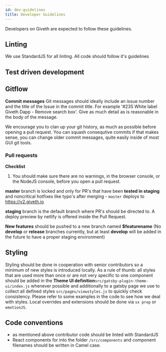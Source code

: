 ```yaml
---
id: dev-guidelines
title: Developer Guidelines
---
```


Developers on Giveth are expected to follow these guidelines.

## Linting
We use StandardJS for all linting. All code should follow it's guidelines


## Test driven development


## Gitflow

**Commit messages** 
Git messages should ideally include an issue number and the title of the Issue in the commit title. For example '#235 White label Giveth Dapp - Remove search box'. Give as much detail as is reasonable in the body of the message.

We encourage you to clan up your git history, as much as possible before opening a pull request. You can squash consequtive commits if that makes sense, you can change older commit messages, quite easily inside of most GUI git tools.


### Pull requests

**Checklist**
1. You should make sure there are no warnings, in the browser console, or the NodeJS console, before you open a pull request.

**master** branch is locked and only for PR's that have been **tested in staging** and noncritical hotfixes like typo's after merging - `master` deploys to https://v2.giveth.io

**staging** branch is the default branch where PR's should be directed to. A deploy preview by netlify is offered inside the Pull Request.

**New features** should be pushed to a new branch named **$featurename** (No **develop** or **release** branches currently, but at least **develop** will be added in the future to have a proper staging environment) 

## Styling

Styling should be done in cooperation with senior contributors so a minimum of new styles is introduced locally. As a rule of thumb: all styles that are used more than once or are not very specific to one component should be added in the **Theme UI definition**`src/gatsby-plugin-theme-ui/index.js` whenever possible and additionally to a gatsby page we use to collect all defined styles `src/pages/viewstyles.js` to quickly check consistency.
Please refer to some examples in the code to see how we deal with styles. Local overrides and extensions should be done via `sx prop` or `emotionJS`.

## Code conventions
- as mentioned above contributor code should be linted with StandardJS
- React components for into the folder `/src/components` and component filenames should be written in Camel case.
